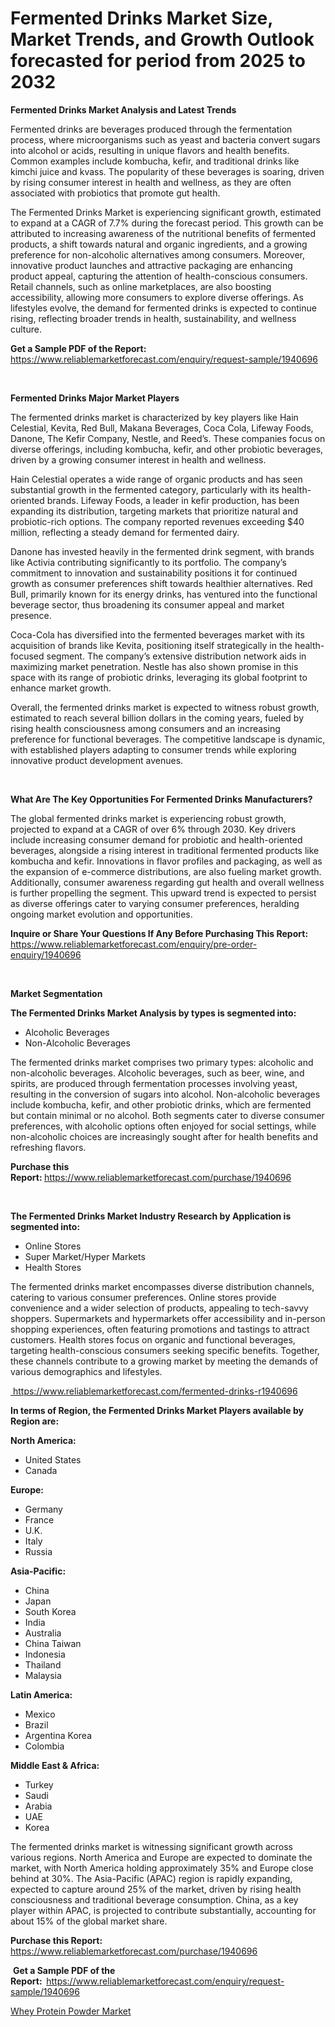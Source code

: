 <p><h1>Fermented Drinks Market Size, Market Trends, and Growth Outlook forecasted for period from 2025 to 2032</h1></p><p><strong>Fermented Drinks Market Analysis and Latest Trends</strong></p>
<p><p>Fermented drinks are beverages produced through the fermentation process, where microorganisms such as yeast and bacteria convert sugars into alcohol or acids, resulting in unique flavors and health benefits. Common examples include kombucha, kefir, and traditional drinks like kimchi juice and kvass. The popularity of these beverages is soaring, driven by rising consumer interest in health and wellness, as they are often associated with probiotics that promote gut health.</p><p>The Fermented Drinks Market is experiencing significant growth, estimated to expand at a CAGR of 7.7% during the forecast period. This growth can be attributed to increasing awareness of the nutritional benefits of fermented products, a shift towards natural and organic ingredients, and a growing preference for non-alcoholic alternatives among consumers. Moreover, innovative product launches and attractive packaging are enhancing product appeal, capturing the attention of health-conscious consumers. Retail channels, such as online marketplaces, are also boosting accessibility, allowing more consumers to explore diverse offerings. As lifestyles evolve, the demand for fermented drinks is expected to continue rising, reflecting broader trends in health, sustainability, and wellness culture.</p></p>
<p><strong>Get a Sample PDF of the Report:&nbsp;</strong> <a href="https://www.reliablemarketforecast.com/enquiry/request-sample/1940696?utm_campaign=1134&utm_medium=2&utm_source=Github&utm_content=ia&utm_term=14022025&utm_id=fermented-drinks">https://www.reliablemarketforecast.com/enquiry/request-sample/1940696</a></p>
<p>&nbsp;</p>
<p><strong>Fermented Drinks Major Market Players</strong></p>
<p><p>The fermented drinks market is characterized by key players like Hain Celestial, Kevita, Red Bull, Makana Beverages, Coca Cola, Lifeway Foods, Danone, The Kefir Company, Nestle, and Reed’s. These companies focus on diverse offerings, including kombucha, kefir, and other probiotic beverages, driven by a growing consumer interest in health and wellness.</p><p>Hain Celestial operates a wide range of organic products and has seen substantial growth in the fermented category, particularly with its health-oriented brands. Lifeway Foods, a leader in kefir production, has been expanding its distribution, targeting markets that prioritize natural and probiotic-rich options. The company reported revenues exceeding $40 million, reflecting a steady demand for fermented dairy.</p><p>Danone has invested heavily in the fermented drink segment, with brands like Activia contributing significantly to its portfolio. The company’s commitment to innovation and sustainability positions it for continued growth as consumer preferences shift towards healthier alternatives. Red Bull, primarily known for its energy drinks, has ventured into the functional beverage sector, thus broadening its consumer appeal and market presence.</p><p>Coca-Cola has diversified into the fermented beverages market with its acquisition of brands like Kevita, positioning itself strategically in the health-focused segment. The company’s extensive distribution network aids in maximizing market penetration. Nestle has also shown promise in this space with its range of probiotic drinks, leveraging its global footprint to enhance market growth.</p><p>Overall, the fermented drinks market is expected to witness robust growth, estimated to reach several billion dollars in the coming years, fueled by rising health consciousness among consumers and an increasing preference for functional beverages. The competitive landscape is dynamic, with established players adapting to consumer trends while exploring innovative product development avenues.</p></p>
<p>&nbsp;</p>
<p><strong>What Are The Key Opportunities For Fermented Drinks Manufacturers?</strong></p>
<p><p>The global fermented drinks market is experiencing robust growth, projected to expand at a CAGR of over 6% through 2030. Key drivers include increasing consumer demand for probiotic and health-oriented beverages, alongside a rising interest in traditional fermented products like kombucha and kefir. Innovations in flavor profiles and packaging, as well as the expansion of e-commerce distributions, are also fueling market growth. Additionally, consumer awareness regarding gut health and overall wellness is further propelling the segment. This upward trend is expected to persist as diverse offerings cater to varying consumer preferences, heralding ongoing market evolution and opportunities.</p></p>
<p><strong>Inquire or Share Your Questions If Any Before Purchasing This Report:</strong> <a href="https://www.reliablemarketforecast.com/enquiry/pre-order-enquiry/1940696?utm_campaign=1134&utm_medium=2&utm_source=Github&utm_content=ia&utm_term=14022025&utm_id=fermented-drinks">https://www.reliablemarketforecast.com/enquiry/pre-order-enquiry/1940696</a></p>
<p>&nbsp;</p>
<p><strong>Market Segmentation</strong></p>
<p><strong>The Fermented Drinks Market Analysis by types is segmented into:</strong></p>
<p><ul><li>Alcoholic Beverages</li><li>Non-Alcoholic Beverages</li></ul></p>
<p><p>The fermented drinks market comprises two primary types: alcoholic and non-alcoholic beverages. Alcoholic beverages, such as beer, wine, and spirits, are produced through fermentation processes involving yeast, resulting in the conversion of sugars into alcohol. Non-alcoholic beverages include kombucha, kefir, and other probiotic drinks, which are fermented but contain minimal or no alcohol. Both segments cater to diverse consumer preferences, with alcoholic options often enjoyed for social settings, while non-alcoholic choices are increasingly sought after for health benefits and refreshing flavors.</p></p>
<p><strong>Purchase this Report:&nbsp;</strong><a href="https://www.reliablemarketforecast.com/purchase/1940696?utm_campaign=1134&utm_medium=2&utm_source=Github&utm_content=ia&utm_term=14022025&utm_id=fermented-drinks">https://www.reliablemarketforecast.com/purchase/1940696</a></p>
<p>&nbsp;</p>
<p><strong>The Fermented Drinks Market Industry Research by Application is segmented into:</strong></p>
<p><ul><li>Online Stores</li><li>Super Market/Hyper Markets</li><li>Health Stores</li></ul></p>
<p><p>The fermented drinks market encompasses diverse distribution channels, catering to various consumer preferences. Online stores provide convenience and a wider selection of products, appealing to tech-savvy shoppers. Supermarkets and hypermarkets offer accessibility and in-person shopping experiences, often featuring promotions and tastings to attract customers. Health stores focus on organic and functional beverages, targeting health-conscious consumers seeking specific benefits. Together, these channels contribute to a growing market by meeting the demands of various demographics and lifestyles.</p></p>
<p><a href="https://www.reliablemarketforecast.com/fermented-drinks-r1940696?utm_campaign=1134&utm_medium=2&utm_source=Github&utm_content=ia&utm_term=14022025&utm_id=fermented-drinks">&nbsp;https://www.reliablemarketforecast.com/fermented-drinks-r1940696</a></p>
<p><strong>In terms of Region, the Fermented Drinks Market Players available by Region are:</strong></p>
<p>
    <p> <strong> North America: </strong>
        <ul>
            <li>United States</li>
            <li>Canada</li>
        </ul>
        </p> 
    <p> <strong> Europe: </strong>
        <ul>
            <li>Germany</li>
            <li>France</li>
            <li>U.K.</li>
            <li>Italy</li>
            <li>Russia</li>
        </ul>
        </p> 
    <p> <strong> Asia-Pacific: </strong>
        <ul>
            <li>China</li>
            <li>Japan</li>
            <li>South Korea</li>
            <li>India</li>
            <li>Australia</li>
            <li>China Taiwan</li>
            <li>Indonesia</li>
            <li>Thailand</li>
            <li>Malaysia</li>
        </ul>
        </p> 
    <p> <strong> Latin America: </strong>
        <ul>
            <li>Mexico</li>
            <li>Brazil</li>
            <li>Argentina Korea</li>
            <li>Colombia</li>
        </ul>
        </p> 
    <p> <strong> Middle East & Africa: </strong>
        <ul>
            <li>Turkey</li>
            <li>Saudi</li>
            <li>Arabia</li>
            <li>UAE</li>
            <li>Korea</li>
        </ul>
    </p>
    </p>
<p><p>The fermented drinks market is witnessing significant growth across various regions. North America and Europe are expected to dominate the market, with North America holding approximately 35% and Europe close behind at 30%. The Asia-Pacific (APAC) region is rapidly expanding, expected to capture around 25% of the market, driven by rising health consciousness and traditional beverage consumption. China, as a key player within APAC, is projected to contribute substantially, accounting for about 15% of the global market share.</p></p>
<p><strong>Purchase this Report: </strong><a href="https://www.reliablemarketforecast.com/purchase/1940696?utm_campaign=1134&utm_medium=2&utm_source=Github&utm_content=ia&utm_term=14022025&utm_id=fermented-drinks">https://www.reliablemarketforecast.com/purchase/1940696</a></p>
<p>&nbsp;<strong>Get a Sample PDF of the Report:&nbsp;&nbsp;</strong><a href="https://www.reliablemarketforecast.com/enquiry/request-sample/1940696?utm_campaign=1134&utm_medium=2&utm_source=Github&utm_content=ia&utm_term=14022025&utm_id=fermented-drinks">https://www.reliablemarketforecast.com/enquiry/request-sample/1940696</a></p>
<p><strong></strong></p>
<p><p><a href="https://github.com/BryceTownsendr/Market-Research-Report-List-7/blob/main/whey-protein-powder-market.md?utm_campaign=1134&utm_medium=2&utm_source=Github&utm_content=ia&utm_term=14022025&utm_id=fermented-drinks">Whey Protein Powder Market</a></p></p>